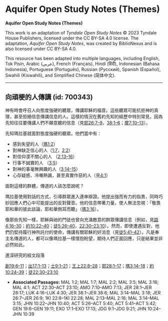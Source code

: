 # Aquifer Open Study Notes (Themes)

**Aquifer Open Study Notes (Themes)**

This work is an adaptation of *Tyndale Open Study Notes* © 2023 Tyndale House Publishers, licensed under the CC BY\-SA 4\.0 license. The adaptation, *Aquifer Open Study Notes*, was created by BiblioNexus and is also licensed under CC BY\-SA 4\.0\.

This resource has been adapted into multiple languages, including English, Tok Pisin, Arabic (عربي), French (Français), Hindi (हिंदी), Indonesian (Bahasa Indonesia), Portuguese (Português), Russian (Русский), Spanish (Español), Swahili (Kiswahili), and Simplified Chinese (简体中文).



--------------------------------

## 向頑梗的人傳講 (id: 700343)

神有時會呼召人向態度強硬的聽眾，傳講耶穌的福音。這些聽眾可能抗拒神的真理，甚至拒絕信息傳講信息的人。這樣的情況在舊約先知的經歷中特別常見，因為先知往往要傳講人們不願意聽的信息（見[耶26:7–9](https://ref.ly/Jer26:7-Jer26:9)，[38:1–6](https://ref.ly/Jer38:1-Jer38:6)；[摩7:10–13](https://ref.ly/Amos7:10-Amos7:13)）。

先知瑪拉基就面對態度強硬的聽眾。他們當中有：

* 感到失望的人（[瑪1:2](https://ref.ly/Mal1:2)）
* 對神缺乏信心的人（[1:7](https://ref.ly/Mal1:7)，[2:2](https://ref.ly/Mal2:2)）
* 對信仰漠不關心的人 （[2:13–16](https://ref.ly/Mal2:13-Mal2:16)）
* 行事不誠實的人 （[3:5](https://ref.ly/Mal3:5)）
* 對神的事毫無興趣的人（[3:14–15](https://ref.ly/Mal3:14-Mal3:15)）
* 心存疑惑、冷嘲熱諷，甚至真實作惡的人（見[4:1](https://ref.ly/Mal4:1)）

面對這樣的群體，傳道的人該怎麼說呢？

瑪拉基使用對話的方式，引導群眾進入連串辯證。他提出強而有力的指責，同時巧妙回應人們心中可能提出的反對聲音。他的信息帶著力量，使人無法忽視：「敬畏耶和華的彼此談論，耶和華側耳而聽」（[瑪3:16](https://ref.ly/Mal3:16)）。

像那些先知一樣，耶穌與祂的門徒也曾向充滿敵意的群眾傳講信息（例如，見[路4:16–30](https://ref.ly/Luke4:16-Luke4:30)；[約10:22–40](https://ref.ly/John10:22-John10:40)；[徒5:26–40](https://ref.ly/Acts5:26-Acts5:40)，[22:30–23:10](https://ref.ly/Acts22:30-Acts23:10)）。然而，即使遭遇反對，他們仍堅持履行神所託付的使命，傳講有關耶穌的好消息（見[徒5:41–42](https://ref.ly/Acts5:41-Acts5:42)）。凡是奉主名傳道的人，都可以像瑪拉基一樣懷抱盼望，期待人們正面回應，只是結果並非必然如此。

進深研究的經文段落

[創19:6–11](https://ref.ly/Gen19:6-Gen19:11)；[出17:1–13](https://ref.ly/Exod17:1-Exod17:13)；[士9:1–21](https://ref.ly/Judg9:1-Judg9:21)；[王上22:8–28](https://ref.ly/1Kgs22:8-1Kgs22:28)；[耶28:1–17](https://ref.ly/Jer28:1-Jer28:17)；[瑪3:14–18](https://ref.ly/Mal3:14-Mal3:18)；[約10:24–39](https://ref.ly/John10:24-John10:39)；[徒22:30–23:10](https://ref.ly/Acts22:30-Acts23:10)

* **Associated Passages:** MAL 1:2; MAL 1:7; MAL 2:2; MAL 3:5; MAL 3:16; MAL 4:1; ACT 22:30–ACT 23:10; AMO 7:10–AMO 7:13; JER 28:1–JER 28:17; LUK 4:16–LUK 4:30; JER 38:1–JER 38:6; MAL 3:14–MAL 3:18; JER 26:7–JER 26:9; 1KI 22:8–1KI 22:28; MAL 2:13–MAL 2:16; MAL 3:14–MAL 3:15; JHN 10:22–JHN 10:40; ACT 5:26–ACT 5:40; ACT 5:41–ACT 5:42; GEN 19:6–GEN 19:11; EXO 17:1–EXO 17:13; JDG 9:1–JDG 9:21; JHN 10:24–JHN 10:39

